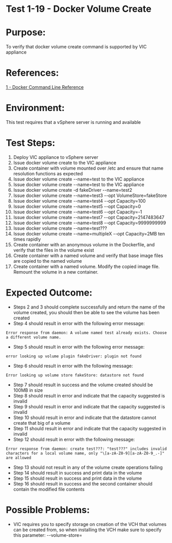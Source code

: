 Test 1-19 - Docker Volume Create
=======

# Purpose:
To verify that docker volume create command is supported by VIC appliance

# References:
[1 - Docker Command Line Reference](https://docs.docker.com/engine/reference/commandline/volume_create/)

# Environment:
This test requires that a vSphere server is running and available

# Test Steps:
1. Deploy VIC appliance to vSphere server
2. Issue docker volume create to the VIC appliance
2. Create container with volume mounted over /etc and ensure that name resolution functions as expected
3. Issue docker volume create --name=test to the VIC appliance
4. Issue docker volume create --name=test to the VIC appliance
5. Issue docker volume create -d fakeDriver --name=test2
6. Issue docker volume create --name=test3 --opt VolumeStore=fakeStore
7. Issue docker volume create --name=test4 --opt Capacity=100
8. Issue docker volume create --name=test5 --opt Capacity=0
9. Issue docker volume create --name=test6 --opt Capacity=-1
10. Issue docker volume create --name=test7 --opt Capacity=2147483647
11. Issue docker volume create --name=test8 --opt Capacity=9999999999
12. Issue docker volume create --name=test???
13. Issue docker volume create --name=multipleX --opt Capacity=2MB ten times rapidly
14. Create container with an anonymous volume in the Dockerfile, and verify that the files in the volume exist
15. Create container with a named volume and verify that base image files are copied to the named volume
16. Create container with a named volume. Modify the copied image file. Remount the volume in a new container.

# Expected Outcome:
* Steps 2 and 3 should complete successfully and return the name of the volume created, you should then be able to see the volume has been created
* Step 4 should result in error with the following error message:
```
Error response from daemon: A volume named test already exists. Choose a different volume name.
```
* Step 5 should result in error with the following error message:
```
error looking up volume plugin fakeDriver: plugin not found
```
* Step 6 should result in error with the following message:
```
Error looking up volume store fakeStore: datastore not found
```
* Step 7 should result in success and the volume created should be 100MB in size
* Step 8 should result in error and indicate that the capacity suggested is invalid
* Step 9 should result in error and indicate that the capacity suggested is invalid
* Step 10 should result in error and indicate that the datastore cannot create that big of a volume
* Step 11 should result in error and indicate that the capacity suggested in invalid
* Step 12 should result in error with the following message:
```
Error response from daemon: create test???: "test???" includes invalid characters for a local volume name, only "\[a-zA-Z0-9][a-zA-Z0-9_.-]" are allowed
```
* Step 13 should not result in any of the volume create operations failing
* Step 14 should result in success and print data in the volume
* Step 15 should result in success and print data in the volume
* Step 16 should result in success and the second container should contain the modified file contents

# Possible Problems:
* VIC requires you to specify storage on creation of the VCH that volumes can be created from, so when installing the VCH make sure to specify this parameter: --volume-store=
